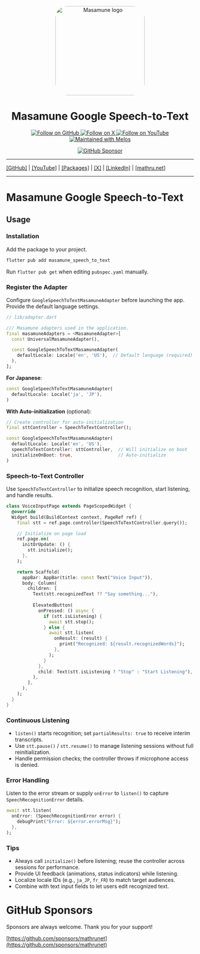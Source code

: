 <p align="center">
  <a href="https://mathru.net">
    <img width="240px" src="https://raw.githubusercontent.com/mathrunet/flutter_masamune/master/.github/images/icon.png" alt="Masamune logo" style="border-radius: 32px"s><br/>
  </a>
  <h1 align="center">Masamune Google Speech-to-Text</h1>
</p>

<p align="center">
  <a href="https://github.com/mathrunet">
    <img src="https://img.shields.io/static/v1?label=GitHub&message=Follow&logo=GitHub&color=333333&link=https://github.com/mathrunet" alt="Follow on GitHub" />
  </a>
  <a href="https://x.com/mathru">
    <img src="https://img.shields.io/static/v1?label=@mathru&message=Follow&logo=X&color=0F1419&link=https://x.com/mathru" alt="Follow on X" />
  </a>
  <a href="https://www.youtube.com/c/mathrunetchannel">
    <img src="https://img.shields.io/static/v1?label=YouTube&message=Follow&logo=YouTube&color=FF0000&link=https://www.youtube.com/c/mathrunetchannel" alt="Follow on YouTube" />
  </a>
  <a href="https://github.com/invertase/melos">
    <img src="https://img.shields.io/static/v1?label=maintained%20with&message=melos&color=FF1493&link=https://github.com/invertase/melos" alt="Maintained with Melos" />
  </a>
</p>

<p align="center">
  <a href="https://github.com/sponsors/mathrunet"><img src="https://img.shields.io/static/v1?label=Sponsor&message=%E2%9D%A4&logo=GitHub&color=ff69b4&link=https://github.com/sponsors/mathrunet" alt="GitHub Sponsor" /></a>
</p>

---

[[GitHub]](https://github.com/mathrunet) | [[YouTube]](https://www.youtube.com/c/mathrunetchannel) | [[Packages]](https://pub.dev/publishers/mathru.net/packages) | [[X]](https://x.com/mathru) | [[LinkedIn]](https://www.linkedin.com/in/mathrunet/) | [[mathru.net]](https://mathru.net)

---

# Masamune Google Speech-to-Text

## Usage

### Installation

Add the package to your project.

```bash
flutter pub add masamune_speech_to_text
```

Run `flutter pub get` when editing `pubspec.yaml` manually.

### Register the Adapter

Configure `GoogleSpeechToTextMasamuneAdapter` before launching the app. Provide the default language settings.

```dart
// lib/adapter.dart

/// Masamune adapters used in the application.
final masamuneAdapters = <MasamuneAdapter>[
  const UniversalMasamuneAdapter(),

  const GoogleSpeechToTextMasamuneAdapter(
    defaultLocale: Locale('en', 'US'),  // Default language (required)
  ),
];
```

**For Japanese**:

```dart
const GoogleSpeechToTextMasamuneAdapter(
  defaultLocale: Locale('ja', 'JP'),
)
```

**With Auto-initialization** (optional):

```dart
// Create controller for auto-initialization
final sttController = SpeechToTextController();

const GoogleSpeechToTextMasamuneAdapter(
  defaultLocale: Locale('en', 'US'),
  speechToTextController: sttController,  // Will initialize on boot
  initializeOnBoot: true,                 // Auto-initialize
)
```

### Speech-to-Text Controller

Use `SpeechToTextController` to initialize speech recognition, start listening, and handle results.

```dart
class VoiceInputPage extends PageScopedWidget {
  @override
  Widget build(BuildContext context, PageRef ref) {
    final stt = ref.page.controller(SpeechToTextController.query());

    // Initialize on page load
    ref.page.on(
      initOrUpdate: () {
        stt.initialize();
      },
    );

    return Scaffold(
      appBar: AppBar(title: const Text("Voice Input")),
      body: Column(
        children: [
          Text(stt.recognizedText ?? "Say something..."),
          
          ElevatedButton(
            onPressed: () async {
              if (stt.isListening) {
                await stt.stop();
              } else {
                await stt.listen(
                  onResult: (result) {
                    print("Recognized: ${result.recognizedWords}");
                  },
                );
              }
            },
            child: Text(stt.isListening ? "Stop" : "Start Listening"),
          ),
        ],
      ),
    );
  }
}
```

### Continuous Listening

- `listen()` starts recognition; set `partialResults: true` to receive interim transcripts.
- Use `stt.pause()` / `stt.resume()` to manage listening sessions without full reinitialization.
- Handle permission checks; the controller throws if microphone access is denied.

### Error Handling

Listen to the error stream or supply `onError` to `listen()` to capture `SpeechRecognitionError` details.

```dart
await stt.listen(
  onError: (SpeechRecognitionError error) {
    debugPrint("Error: ${error.errorMsg}");
  },
);
```

### Tips

- Always call `initialize()` before listening; reuse the controller across sessions for performance.
- Provide UI feedback (animations, status indicators) while listening.
- Localize locale IDs (e.g., `ja_JP`, `fr_FR`) to match target audiences.
- Combine with text input fields to let users edit recognized text.

# GitHub Sponsors

Sponsors are always welcome. Thank you for your support!

[https://github.com/sponsors/mathrunet](https://github.com/sponsors/mathrunet)